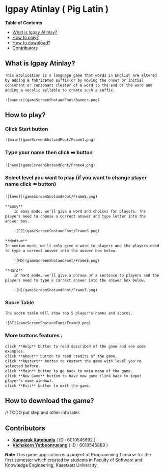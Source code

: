 # Igpay Atinlay ( Pig Latin )

**Table of Contents**
- [What is Igpay Atinlay?](#What-is-Igpay-Atinlay)
- [How to play?](#How-to-play)
- [How to download?](#How-to-download)
- [Contributors](#Contributors)

## What is Igpay Atinlay?
    This application is a language game that words in English are altered by adding a fabricated suffix or by moving the onset or initial consonant or consonant cluster of a word to the end of the word and adding a vocalic syllable to create such a suffix.
    
    ![banner](gameScreenShotandFont/Banner.png)

## How to play?
### Click **Start** button

    ![main](gameScreenShotandFont/Frame1.png)

### Type your name then click :arrow_right: button

    ![name](gameScreenShotandFont/Frame4.png)

### Select level you want to play (if you want to change player name click :arrow_left: button)

    ![level](gameScreenShotandFont/Frame5.png)

    **Easy**
        In easy mode, we'll give a word and choices for players. The players need to choose a correct answer and type letter into the answer box.
        
        ![EZ](gameScreenShotandFont/Frame6.png)
        
    **Medium**
    In medium mode, we'll only give a word to players and the players need to type a correct answer into the answer box below.
    
        ![MD](gameScreenShotandFont/Frame8.png)
    
    **Hard**
        In hard mode, we'll give a phrase or a sentence to players and the players need to type a correct answer into the answer box below.
        
        ![H](gameScreenShotandFont/Frame7.png)
        
    
### Score Table
    The score table will show top 5 player's names and scores.
    
    ![ST](gameScreenShotandFont/Frame9.png)
    
### More buttons features :
    click **Help** button to read described of the game and see some examples.
    click **About** button to read credits of the game.
    click **Restart** button to restart the game with level you're selected before.
    click **Main** button to go back to main menu of the game.
    click **New Game** button to have new game (link back to input player's name window).
    click **Exit** button to exit the game.

## How to download the game?
// TODO put step and other info later.

## Contributors
   - [**Kunyaruk Katebunlu**](https://github.com/NokKbl) ( ID : 6010545692 )
   - [**Vichakorn Yotboonrueang**](https://github.com/Newaz2542) ( ID : 6010545889 )
   
**Note**
    This game application is a project of Programming 1 course for the first semester which created by students in Faculty of Software and Knowledge Engineering, Kasetsart University.
